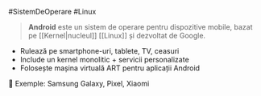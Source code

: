 
#SistemDeOperare #Linux
> **Android** este un sistem de operare pentru dispozitive mobile, bazat pe [[Kernel|nucleul]] [[Linux]] și dezvoltat de Google.

- Rulează pe smartphone-uri, tablete, TV, ceasuri
- Include un kernel monolitic + servicii personalizate
- Folosește mașina virtuală ART pentru aplicații Android

📌 Exemple: Samsung Galaxy, Pixel, Xiaomi
